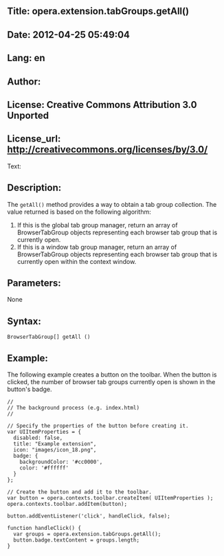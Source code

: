 Title: opera.extension.tabGroups.getAll()
----
Date: 2012-04-25 05:49:04
----
Lang: en
----
Author: 
----
License: Creative Commons Attribution 3.0 Unported
----
License_url: http://creativecommons.org/licenses/by/3.0/
----
Text:

<h2>Description:</h2>

<p>The <code>getAll()</code> method provides a way to obtain a tab group collection. The value returned is based on the following algorithm:</p>

<ol>
    <li>If this is the global tab group manager, return an array of BrowserTabGroup objects representing each browser tab group that is currently open.</li>
    <li>If this is a window tab group manager, return an array of BrowserTabGroup objects representing each browser tab group that is currently open within the context window.</li>
</ol>

<h2>Parameters:</h2>

<p>None</p>

<h2>Syntax:</h2>

<p><code>BrowserTabGroup[] getAll ()</code></p>

<h2>Example:</h2>

<p>The following example creates a button on the toolbar. When the button is clicked, the number of browser tab groups currently open is shown in the button&#39;s badge.</p>
    
<pre><code>//
// The background process (e.g. index.html) 
//

// Specify the properties of the button before creating it.
var UIItemProperties = {
  disabled: false,
  title: &quot;Example extension&quot;,
  icon: &quot;images/icon_18.png&quot;,
  badge: {
    backgroundColor: &#39;#cc0000&#39;,
    color: &#39;#ffffff&#39;
  }
};

// Create the button and add it to the toolbar.
var button = opera.contexts.toolbar.createItem( UIItemProperties );  
opera.contexts.toolbar.addItem(button);

button.addEventListener(&#39;click&#39;, handleClick, false);

function handleClick() {
  var groups = opera.extension.tabGroups.getAll();
  button.badge.textContent = groups.length;
}</code></pre>

